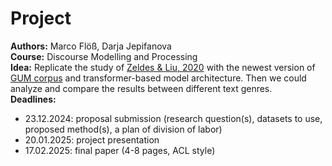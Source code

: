 # Project 

**Authors:** Marco Flöß, Darja Jepifanova  
**Course:** Discourse Modelling and Processing  
**Idea:** Replicate the study of [Zeldes & Liu, 2020](https://github.com/ydarja/disco-project/blob/main/zeldes_liu_2020.pdf) with the newest version of [GUM corpus](https://github.com/amirzeldes/gum/tree/master/rst/dependencies) and transformer-based model architecture. Then we could analyze and compare the results between different text genres.  
**Deadlines:**
 - 23.12.2024: proposal submission (research question(s), datasets to use, proposed method(s), a plan of division of labor)
 - 20.01.2025: project presentation
 - 17.02.2025: final paper (4-8 pages, ACL style)
